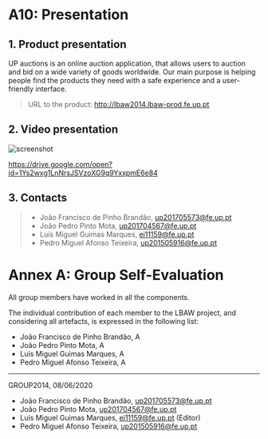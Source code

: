 # A10: Presentation

## 1. Product presentation

UP auctions is an online auction application, that allows users to auction and bid on a wide variety of goods worldwide. 
Our main purpose is helping people find the products they need with a safe experience and a user-friendly interface. 

> URL to the product: http://lbaw2014.lbaw-prod.fe.up.pt  

## 2. Video presentation

![screenshot](uploads/51e86750d7083b6b099025d511fc05e0/screenshot.png)

https://drive.google.com/open?id=1Ys2wxg1LnNrsJSVzoXG9q9YxxpmE6e84

## 3. Contacts

> - João Francisco de Pinho Brandão, [up201705573@fe.up.pt](mailto:up201705573@fe.up.pt)
> - João Pedro Pinto Mota, [up201704567@fe.up.pt](mailto:up201704567@fe.up.pt)
> - Luís Miguel Guimas Marques, [ei11159@fe.up.pt](mailto:ei11159@fe.up.pt)
> - Pedro Miguel Afonso Teixeira, [up201505916@fe.up.pt](mailto:up201505916@fe.up.pt)

# Annex A: Group Self-Evaluation

All group members have worked in all the components.

The individual contribution of each member to the LBAW project, and considering all artefacts, is expressed in the following list:

* João Francisco de Pinho Brandão, A
* João Pedro Pinto Mota, A
* Luís Miguel Guimas Marques, A
* Pedro Miguel Afonso Teixeira, A

***
GROUP2014, 08/06/2020
 
* João Francisco de Pinho Brandão, up201705573@fe.up.pt
* João Pedro Pinto Mota, up201704567@fe.up.pt
* Luís Miguel Guimas Marques, ei11159@fe.up.pt (Editor)
* Pedro Miguel Afonso Teixeira, up201505916@fe.up.pt 